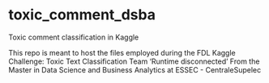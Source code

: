 # toxic_comment_dsba
Toxic comment classification in Kaggle

This repo is meant to host the files employed during the FDL Kaggle Challenge: Toxic Text Classification
Team ‘Runtime disconnected’
From the Master in Data Science and Business Analytics at ESSEC - CentraleSupelec
